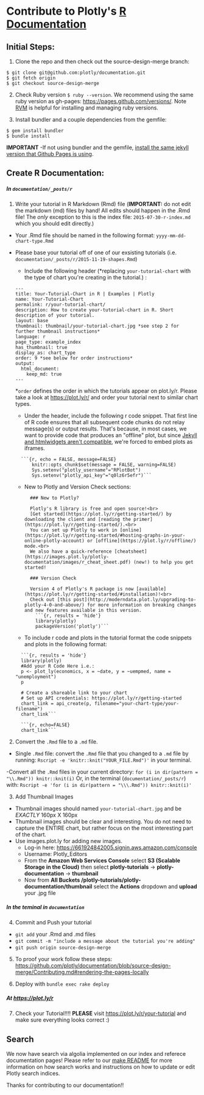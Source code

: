 # Contribute to Plotly's [R Documentation](https://plot.ly/r/)
## Initial Steps:
1. Clone the repo and then check out the source-design-merge branch:

  ```
  $ git clone git@github.com:plotly/documentation.git
  $ git fetch origin
  $ git checkout source-design-merge
  ```
  
2. Check Ruby version `$ ruby --version`. We recommend using the same ruby version as gh-pages: https://pages.github.com/versions/. Note [RVM](https://rvm.io/rvm/install) is helpful for installing and managing ruby versions.

3. Install bundler and a couple dependencies from the gemfile:

  ```
  $ gem install bundler
  $ bundle install

  ```
<b>IMPORTANT</b> -If not using bundler and the gemfile, [install the same jekyll version that Github Pages is using](https://pages.github.com/versions/).

## Create R Documentation:

##### In `documentation/_posts/r`
1. Write your tutorial in R Markdown (Rmd) file (**IMPORTANT:** do not edit the markdown (md) files by hand! All edits should happen in the .Rmd file! The *only* exception to this is the index file: `2015-07-30-r-index.md` which you should edit directly.)
  - Your .Rmd file should be named in the following format: `yyyy-mm-dd-chart-type.Rmd`
  - Please base your tutorial off of one of our exsisting tutorials (i.e. `documentation/_posts/r/2015-11-19-shapes.Rmd`)
      - Include the following header (*replacing `your-tutorial-chart` with the type of chart you're creating in the tutorial.) :
      ```
      ---
      title: Your-Tutorial-Chart in R | Examples | Plotly
      name: Your-Tutorial-Chart
      permalink: r/your-tutorial-chart/
      description: How to create your-tutorial-chart in R. Short description of your tutorial.
      layout: base
      thumbnail: thumbnail/your-tutorial-chart.jpg *see step 2 for further thumbnail instructions*
      language: r
      page_type: example_index
      has_thumbnail: true
      display_as: chart_type
      order: 9 *see below for order instructions*
      output:
        html_document:
          keep_md: true
      ---
      ```
      *`order` defines the order in which the tutorials appear on plot.ly/r. Please take a look at https://plot.ly/r/ and order your tutorial next to similar chart types.
      - Under the header, include the following r code snippet. That first line of R code ensures that all subsequent code chunks do not relay message(s) or output results. That's because, in most cases, we want to provide code that produces an "offline" plot, but since [Jekyll and htmlwidgets aren't compatible](https://github.com/yihui/knitr-jekyll/issues/8#issuecomment-104112826), we're forced to embed plots as iframes.

      ```
        ```{r, echo = FALSE, message=FALSE}
            knitr::opts_chunk$set(message = FALSE, warning=FALSE)
            Sys.setenv("plotly_username"="RPlotBot")
            Sys.setenv("plotly_api_key"="q0lz6r5efr")```
      ```
    - New to Plotly and Version Check sections:
      ```
        ### New to Plotly?

        Plotly's R library is free and open source!<br>
        [Get started](https://plot.ly/r/getting-started/) by downloading the client and [reading the primer](https://plot.ly/r/getting-started/).<br>
        You can set up Plotly to work in [online](https://plot.ly/r/getting-started/#hosting-graphs-in-your-online-plotly-account) or [offline](https://plot.ly/r/offline/) mode.<br>
        We also have a quick-reference [cheatsheet](https://images.plot.ly/plotly-documentation/images/r_cheat_sheet.pdf) (new!) to help you get started!

        ### Version Check

        Version 4 of Plotly's R package is now [available](https://plot.ly/r/getting-started/#installation)!<br>
        Check out [this post](http://moderndata.plot.ly/upgrading-to-plotly-4-0-and-above/) for more information on breaking changes and new features available in this version.
          ```{r, results = 'hide'}
          library(plotly)
          packageVersion('plotly')```
      ```

    - To include r code and plots in the tutorial format the code snippets and plots in the following format:

    ```
      ```{r, results = 'hide'}
      library(plotly)
      #Add your R Code Here i.e.:
      p <- plot_ly(economics, x = ~date, y = ~uempmed, name = "unemployment")
      p

      # Create a shareable link to your chart
      # Set up API credentials: https://plot.ly/r/getting-started
      chart_link = api_create(p, filename="your-chart-type/your-filename")
      chart_link```
    ```

    ```
      ```{r, echo=FALSE}
      chart_link```
    ```


2. Convert the `.Rmd` file to a `.md` file.
  - Single `.Rmd` file: convert the `.Rmd` file that you changed to a `.md` file by running: `Rscript -e 'knitr::knit("YOUR_FILE.Rmd")'` in your terminal.

  -Convert all the `.Rmd` files in your current directory: `for (i in dir(pattern = "\\.Rmd")) knitr::knit(i)` Or, in the terminal (`documentation/_posts/r`) with: `Rscript -e 'for (i in dir(pattern = "\\\.Rmd")) knitr::knit(i)'`

3. Add Thumbnail Images
  - Thumbnail images should named `your-tutorial-chart.jpg` and be *EXACTLY* 160px X 160px
  - Thumbnail images should be clear and interesting. You do not need to capture the ENTIRE chart, but rather focus on the most interesting part of the chart.
  - Use images.plot.ly for adding new images.
    - Log-in here: https://661924842005.signin.aws.amazon.com/console
    - Username: Plotly_Editors
    - From the <b>Amazon Web Services Console</b> select <b>S3 (Scalable Storage in the Cloud)</b> then select <b>plotly-tutorials</b> -> <b>plotly-documentation</b> -> <b>thumbnail</b>
    - Now from <b>All Buckets /plotly-tutorials/plotly-documentation/thumbnail</b> select the <b>Actions</b> dropdown and <b>upload</b> your .jpg file

##### In the teminal in `documentation`
4. Commit and Push your tutorial
  - `git add` your .Rmd and .md files
  - `git commit -m "include a message about the tutorial you're adding"`
  - `git push origin source-design-merge`

5. To proof your work follow these steps: https://github.com/plotly/documentation/blob/source-design-merge/Contributing.md#rendering-the-pages-locally

6. Deploy with `bundle exec rake deploy`

##### At https://plot.ly/r
7. Check your Tutorial!!!!
  <b>PLEASE</b> visit https://plot.ly/r/your-tutorial and make sure everything looks correct :)

## Search

We now have search via algolia implemented on our index and referece documentation pages! Please refer to our [make README](https://github.com/plotly/documentation/blob/source-design-merge/make_instructions.txt) for more information on how search works and instructions on how to update or edit Plotly search indices. 

Thanks for contributing to our documentation!!
